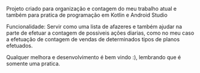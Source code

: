 Projeto criado para organização e contagem do meu trabalho atual e também para pratica de programação em Kotlin e Android Studio

Funcionalidade: Servir como uma lista de afazeres e também ajudar na parte de efetuar a contagem de possiveis ações diarias, como no meu caso
a efetuação de contagem de vendas de determinados tipos de planos efetuados.

Qualquer melhora e desenvolvimento é bem vindo :), lembrando que é somente uma pratica.
